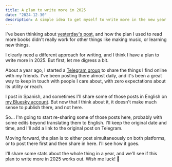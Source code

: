 ```yaml
---
title: A plan to write more in 2025
date: "2024-12-30"
description: A simple idea to get myself to write more in the new year.
---
```


I've been thinking about [yesterday's post](/how-to-read-10x-more-books/), and how the plan I used to read more books didn't really work for other things like making music, or learning new things.

I clearly need a different approach for writing, and I think I have a plan to write more in 2025. But first, let me digress a bit.

About a year ago, I started a [Telegram group](https://t.me/naranjanaranja) to share the things I find online with my friends. I've been posting there almost daily, and it's been a great way to keep in touch with people I care about, with zero expectations about its utility or reach.

I post in Spanish, and sometimes I'll share some of those posts in English on [my Bluesky account](https://bsky.app/profile/bomberstudios.com). But now that I think about it, it doesn't make much sense to publish there, and not here.

So… I'm going to start re-sharing some of those posts here, probably with some edits beyond translating them to English. I'll keep the original date and time, and I'll add a link to the original post on Telegram.

Moving forward, the plan is to either post simultaneously on both platforms, or to post there first and then share in here. I'll see how it goes.

I'll share some stats about the whole thing in a year, and we'll see if this plan to write more in 2025 works out. Wish me luck! 🤞
